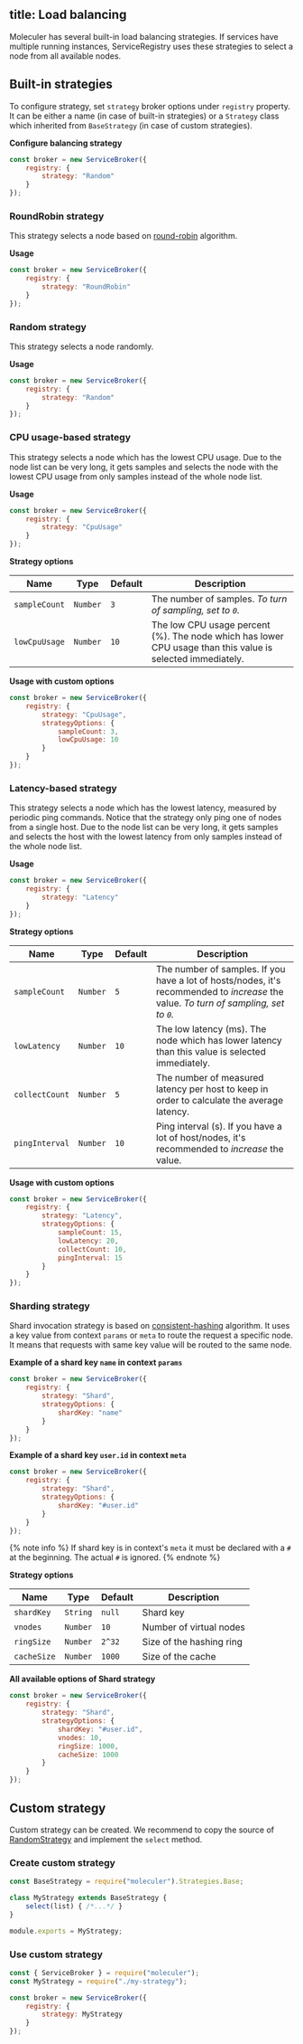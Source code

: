title: Load balancing
---

Moleculer has several built-in load balancing strategies. If services have multiple running instances, ServiceRegistry uses these strategies to select a node from all available nodes.

## Built-in strategies
To configure strategy, set `strategy` broker options under `registry` property. It can be either a name (in case of built-in strategies) or a `Strategy` class which inherited from `BaseStrategy` (in case of custom strategies).

**Configure balancing strategy**
```js
const broker = new ServiceBroker({
    registry: {
        strategy: "Random"
    }
});
```

### RoundRobin strategy
This strategy selects a node based on [round-robin](https://en.wikipedia.org/wiki/Round-robin_DNS) algorithm.

**Usage**
```js
const broker = new ServiceBroker({
    registry: {
        strategy: "RoundRobin"
    }
});
```

### Random strategy
This strategy selects a node randomly.

**Usage**
```js
const broker = new ServiceBroker({
    registry: {
        strategy: "Random"
    }
});
```
### CPU usage-based strategy
This strategy selects a node which has the lowest CPU usage. Due to the node list can be very long, it gets samples and selects the node with the lowest CPU usage from only samples instead of the whole node list.

**Usage**
```js
const broker = new ServiceBroker({
    registry: {
        strategy: "CpuUsage"
    }
});
```

**Strategy options**

| Name | Type | Default | Description |
| ---- | ---- | --------| ----------- |
| `sampleCount` | `Number` | `3` | The number of samples. _To turn of sampling, set to `0`._ |
| `lowCpuUsage` | `Number` | `10` | The low CPU usage percent (%). The node which has lower CPU usage than this value is selected immediately. |

**Usage with custom options**
```js
const broker = new ServiceBroker({
    registry: {
        strategy: "CpuUsage",
        strategyOptions: {
            sampleCount: 3,
            lowCpuUsage: 10
        }
    }
});
```

### Latency-based strategy
This strategy selects a node which has the lowest latency, measured by periodic ping commands. Notice that the strategy only ping one of nodes from a single host. Due to the node list can be very long, it gets samples and selects the host with the lowest latency from only samples instead of the whole node list.

**Usage**
```js
const broker = new ServiceBroker({
    registry: {
        strategy: "Latency"
    }
});
```

**Strategy options**

| Name | Type | Default | Description |
| ---- | ---- | --------| ----------- |
| `sampleCount` | `Number` | `5` | The number of samples. If you have a lot of hosts/nodes, it's recommended to *increase* the value. _To turn of sampling, set to `0`._ |
| `lowLatency` | `Number` | `10` | The low latency (ms). The node which has lower latency than this value is selected immediately. |
| `collectCount` | `Number` | `5` | The number of measured latency per host to keep in order to calculate the average latency. |
| `pingInterval` | `Number` | `10` | Ping interval (s). If you have a lot of host/nodes, it's recommended to *increase* the value. |

**Usage with custom options**
```js
const broker = new ServiceBroker({
    registry: {
        strategy: "Latency",
        strategyOptions: {
            sampleCount: 15,
            lowLatency: 20,
            collectCount: 10,
            pingInterval: 15
        }
    }
});
```

### Sharding strategy
Shard invocation strategy is based on [consistent-hashing](https://www.toptal.com/big-data/consistent-hashing) algorithm. It uses a key value from context `params` or `meta` to route the request a specific node. It means that requests with same key value will be routed to the same node.

**Example of a shard key `name` in context `params`**
```js
const broker = new ServiceBroker({
    registry: {
        strategy: "Shard",
        strategyOptions: {
            shardKey: "name"
        }
    }
});
```

**Example of a shard key `user.id` in context `meta`**
```js
const broker = new ServiceBroker({
    registry: {
        strategy: "Shard",
        strategyOptions: {
            shardKey: "#user.id"
        }
    }
});
```
{% note info %}
If shard key is in context's `meta` it must be declared with a `#` at the beginning. The actual `#` is ignored.
{% endnote %}

**Strategy options**

| Name | Type | Default | Description |
| ---- | ---- | --------| ----------- |
| `shardKey` | `String` | `null` |  Shard key |
| `vnodes` | `Number` | `10` | Number of virtual nodes |
| `ringSize` | `Number` | `2^32` | Size of the hashing ring |
| `cacheSize` | `Number` | `1000` | Size of the cache |


**All available options of Shard strategy**
```js
const broker = new ServiceBroker({
    registry: {
        strategy: "Shard",
        strategyOptions: {
            shardKey: "#user.id",
            vnodes: 10,
            ringSize: 1000,
            cacheSize: 1000
        }
    }
});
```


## Custom strategy
Custom strategy can be created. We recommend to copy the source of [RandomStrategy](https://github.com/moleculerjs/moleculer/blob/master/src/strategies/random.js) and implement the `select` method.

### Create custom strategy
```js
const BaseStrategy = require("moleculer").Strategies.Base;

class MyStrategy extends BaseStrategy {
    select(list) { /*...*/ }
}

module.exports = MyStrategy;
```

### Use custom strategy

```js
const { ServiceBroker } = require("moleculer");
const MyStrategy = require("./my-strategy");

const broker = new ServiceBroker({
    registry: {
        strategy: MyStrategy
    }
});
```